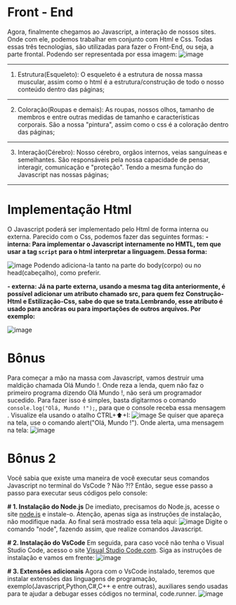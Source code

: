 # Front - End
Agora, finalmente chegamos ao Javascript, a interação de nossos sites. Onde com ele, podemos trabalhar em conjunto com Html e Css. Todas essas três tecnologias, são utilizadas para fazer o Front-End, ou seja, a parte frontal.
Podendo ser representada por essa imagem:
![image](https://github.com/user-attachments/assets/f74f1228-6f55-4285-82da-824d46c794b4)
***
1. Estrutura(Esqueleto): O esqueleto é a estrutura de nossa massa muscular, assim como o html é a estrutura/construção de todo o nosso conteúdo dentro das páginas;
***
2. Coloração(Roupas e demais): As roupas, nossos olhos, tamanho de membros e entre outras medidas de tamanho e características corporais. São a nossa "pintura", assim como o css é a coloração dentro das páginas;
***
3. Interação(Cérebro): Nosso cérebro, orgãos internos, veias sanguíneas e semelhantes. São responsáveis pela nossa capacidade de pensar, interagir, comunicação e "proteção". Tendo a mesma função do Javascript nas nossas páginas;
***
# Implementação Html
O Javascript poderá ser implementado pelo Html de forma interna ou externa. Parecido com o Css, podemos fazer das seguintes formas:
**- interna: Para implementar o Javascript internamente no HMTL, tem que usar a tag ``script`` para o html interpretar a linguagem. Dessa forma:**

![image](https://github.com/user-attachments/assets/7b58b6ee-a4c0-4653-b2bc-97c2e9d7ce25)
Podendo adiciona-la tanto na parte do body(corpo) ou no head(cabeçalho), como preferir.

**- externa: Já na parte externa, usando a mesma tag dita anteriormente, é possível adicionar um atributo chamado src, para quem fez Construção-Html e Estilização-Css, sabe do que se trata.Lembrando, esse atributo é usado para ancôras ou para importações de outros arquivos. Por exemplo:**

![image](https://github.com/user-attachments/assets/e885aad6-35c7-473d-a8c7-80b3bc0f1adc)

# Bônus
Para começar a mão na massa com Javascript, vamos destruir uma maldição chamada Olá Mundo !. Onde reza a lenda, quem não faz o primeiro programa dizendo Olá Mundo !, não será um programador sucedido. 
Para fazer isso é simples, basta digitarmos o comando ``console.log("Olá, Mundo !");``, para que o console receba essa mensagem . Visualize ela usando o atalho CTRL+⬆️+I:
![image](https://github.com/user-attachments/assets/6173f36d-607c-4290-92f8-96414a046408)
Se quiser que apareça na tela, use o comando alert("Olá, Mundo !"). Onde alerta, uma mensagem na tela:
![image](https://github.com/user-attachments/assets/53c01b9a-b13d-4891-a154-e76a3aa00916)

# Bônus 2 
Você sabia que existe uma maneira de você executar seus comandos Javascript no terminal do VsCode ? Não ?!? Então, segue esse passo a passo para executar seus códigos pelo console:

**# 1. Instalação do Node.js**
De imediato, precisamos do Node.js, acesse o site [node.js](https://nodejs.org/pt) e instale-o. Atenção, apenas siga as instruções de instalação, não modifique nada. Ao final será mostrado essa tela aqui:
![image](https://github.com/user-attachments/assets/34322da6-5cb5-400e-ad0c-da46470a6717)
Digite o comando "node", fazendo assim, que realize comandos Javascript.

**# 2. Instalação do VsCode**
Em seguida, para caso você não tenha o Visual Studio Code, acesso o site [Visual Studio Code.com](https://code.visualstudio.com/). Siga as instruções de instalação e vamos em frente:
![image](https://github.com/user-attachments/assets/2c04ec27-4712-4bc8-bb95-9f839c681b60)

**# 3. Extensões adicionais**
Agora com o VsCode instalado, teremos que instalar extensões das linguagens de programação, exemplo(Javascript,Python,C#,C++ e entre outras), auxiliares sendo usadas para te ajudar a debugar esses códigos no terminal, code.runner.
![image](https://github.com/user-attachments/assets/287744d6-75b2-426c-8256-58c4a78c86bd)
